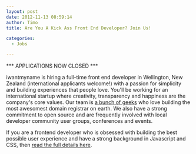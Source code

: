 ```yaml
---
layout: post
date: 2012-11-13 08:59:14
author: Timo
title: Are You A Kick Ass Front End Developer? Join Us!

categories:
  - Jobs

---
```


*** APPLICATIONS NOW CLOSED ***

iwantmyname is hiring a full-time front end developer in Wellington, New Zealand (international applicants welcome!) with a passion for simplicity and building experiences that people love. You'll be working for an international startup where creativity, transparency and happiness are the company's core values. Our team is [a bunch of geeks](https://iwantmyname.com/about) who love building the most awesomest domain registrar on earth. We also have a strong commitment to open source and are frequently involved with local developer community user groups, conferences and events.

If you are a frontend developer who is obsessed with building the best possible user experience and have a strong background in Javascript and CSS, then [read the full details here](https://iwantmyname.com/jobs/front-end-developer-wellington).

